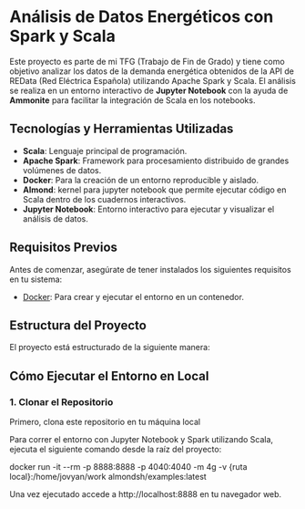 # Análisis de Datos Energéticos con Spark y Scala

Este proyecto es parte de mi TFG (Trabajo de Fin de Grado) y tiene como objetivo analizar los datos de la demanda energética obtenidos de la API de REData (Red Eléctrica Española) utilizando Apache Spark y Scala. El análisis se realiza en un entorno interactivo de **Jupyter Notebook** con la ayuda de **Ammonite** para facilitar la integración de Scala en los notebooks.

## Tecnologías y Herramientas Utilizadas

- **Scala**: Lenguaje principal de programación.
- **Apache Spark**: Framework para procesamiento distribuido de grandes volúmenes de datos.
- **Docker**: Para la creación de un entorno reproducible y aislado.
- **Almond**: kernel para jupyter notebook que permite ejecutar código en Scala dentro de los cuadernos interactivos.
- **Jupyter Notebook**: Entorno interactivo para ejecutar y visualizar el análisis de datos.

## Requisitos Previos

Antes de comenzar, asegúrate de tener instalados los siguientes requisitos en tu sistema:

- [Docker](https://docs.docker.com/get-docker/): Para crear y ejecutar el entorno en un contenedor.

## Estructura del Proyecto

El proyecto está estructurado de la siguiente manera:


## Cómo Ejecutar el Entorno en Local

### 1. Clonar el Repositorio

Primero, clona este repositorio en tu máquina local

Para correr el entorno con Jupyter Notebook y Spark utilizando Scala, ejecuta el siguiente comando desde la raíz del proyecto:

docker run -it --rm -p 8888:8888 -p 4040:4040 -m 4g -v {ruta local}:/home/jovyan/work almondsh/examples:latest

Una vez ejecutado accede a http://localhost:8888 en tu navegador web.